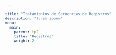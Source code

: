 ```yaml
---

title: "Tratamientos de Secuencias de Registros"
description: "lorem ipsum"
menu:
  main:
    parent: tp2
    title: "Registros"
    weight: 2

---
```


